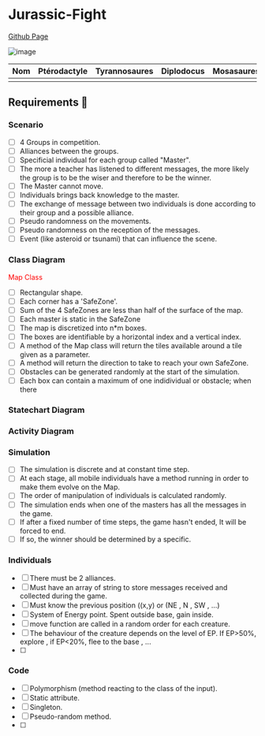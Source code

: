 # Jurassic-Fight

[Github Page](https://github.com/0xtter/Jurassic-Fight)

![image](https://user-images.githubusercontent.com/112948108/193612495-f6cc4680-91b2-4c07-a858-76452e66bce5.png)

| Nom | Ptérodactyle | Tyrannosaures | Diplodocus | Mosasaures |
| --- | ------------ | ------------- | ---------- | ---------- |
|     |              |               |            |            |

## Requirements 📑

### Scenario

- [ ] 4 Groups in competition.
- [ ] Alliances between the groups.
- [ ] Specificial individual for each group called "Master".
- [ ] The more a teacher has listened to different messages, the more likely the group is to be the wiser and therefore to be the winner.
- [ ] The Master cannot move.
- [ ] Individuals brings back knowledge to the master.
- [ ] The exchange of message between two individuals is done according to their group and a possible alliance.
- [ ] Pseudo randomness on the movements.
- [ ] Pseudo randomness on the reception of the messages.
- [ ] Event (like asteroid or tsunami) that can influence the scene.

### Class Diagram

<p style="color:red">Map Class</p>

- [ ] Rectangular shape.
- [ ] Each corner has a 'SafeZone'.
- [ ] Sum of the 4 SafeZones are less than half of the surface of the map.
- [ ] Each master is static in the SafeZone
- [ ] The map is discretized into n*m boxes.
- [ ] The boxes are identifiable by a horizontal index and a vertical index.
- [ ] A method of the Map class will return the tiles available around a tile given as a parameter.
- [ ] A method will return the direction to take to reach your own SafeZone.
- [ ] Obstacles can be generated randomly at the start of the simulation.
- [ ] Each box can contain a maximum of one indidividual or obstacle; when there

### Statechart Diagram

### Activity Diagram

### Simulation

- [ ] The simulation is discrete and at constant time step.
- [ ] At each stage, all mobile individuals have a method running in order to make them evolve on the Map.
- [ ] The order of manipulation of individuals is calculated randomly.
- [ ] The simulation ends when one of the masters has all the messages in the game.
- [ ] If after a fixed number of time steps, the game hasn't ended, It will be forced to end.
- [ ] If so, the winner should be determined by a specific.

### Individuals

- [ ] There must be 2 alliances.
- [ ] Must have an array of string to store messages received and collected during the game.
- [ ] Must know the previous position ((x,y) or (NE , N , SW , ...)
- [ ] System of Energy point. Spent outside base, gain inside.
- [ ] move function are called in a random order for each creature.
- [ ] The behaviour of the creature depends on the level of EP. If EP>50%, explore , if EP<20%, flee to the base , ...
- [ ] 


### Code

- [ ] Polymorphism (method reacting to the class of the input).
- [ ] Static attribute.
- [ ] Singleton.
- [ ] Pseudo-random method.
- [ ] 

### 